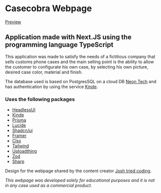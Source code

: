 # Casecobra Webpage

[Preview](https://casecobra-lrfb3sdxs-vazevedos-projects.vercel.app/)

## Application made with Next.JS using the programming language TypeScript

This application was made to satisfy the needs of a fictitious company that sells customs phone cases and the main selling point is the ability to allow the customer to configurate his own case, by selecting his own picture, desired case color, material and  finish.

The database used is based on PostgresSQL on a cloud DB [Neon Tech](https://neon.tech/) and has authentication by using the service [Kinde](https://kinde.com/).

### Uses the following packages

- [HeadlessUI](https://headlessui.com/)
- [Kinde](https://kinde.com/)
- [Prisma](https://www.prisma.io/)
- [Lucide](https://lucide.dev/)
- [Shadcn/ui](https://ui.shadcn.com/)
- [Framer](https://www.framer.com/motion/)
- [Clsx](https://www.npmjs.com/package/clsx)
- [Tailwind](https://tailwindcss.com/)
- [Uploadthing](https://uploadthing.com/)
- [Zod](https://zod.dev/)
- [Sharp](https://www.npmjs.com/package/sharp)

Design for the webpage shared by the content creator [Josh tried coding](twitter.com/joshtriedcoding).

*This webpage was developed solely for educational purposes and it is not in any case used as a commercial product.*
